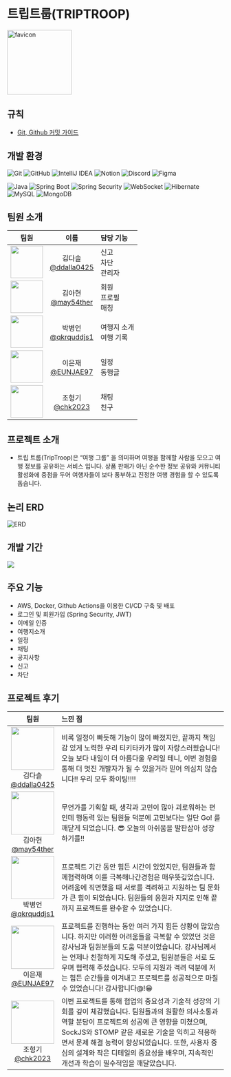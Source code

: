 # 트립트룹(TRIPTROOP)

<img src="https://avatars.githubusercontent.com/u/168394855?s=200&v=4" width="150" alt="favicon">

## 규칙

- [Git, Github 커밋 가이드](https://github.com/2024-TikiTaka/be-triptroop/wiki/%EC%BB%A4%EB%B0%8B-%EA%B0%80%EC%9D%B4%EB%93%9C)

## 개발 환경

![Git](https://img.shields.io/badge/Git-F05032?style=plastic&logo=git&logoColor=white)
![GitHub](https://img.shields.io/badge/GitHub-181717?style=plastic&logo=github&logoColor=white)
![IntelliJ IDEA](https://img.shields.io/badge/IntelliJ_IDEA-000000?style=plastic&logo=intellij-idea&logoColor=white)
![Notion](https://img.shields.io/badge/Notion-000000?style=plastic&logo=notion&logoColor=white)
![Discord](https://img.shields.io/badge/Discord-5865F2?style=plastic&logo=discord&logoColor=white)
![Figma](https://img.shields.io/badge/Figma-F24E1E?style=plastic&logo=figma&logoColor=white)

![Java](https://img.shields.io/badge/Java-007396?style=plastic&logo=openjdk&logoColor=white)
![Spring Boot](https://img.shields.io/badge/Spring_Boot-6DB33F?style=plastic&logo=spring-boot&logoColor=white)
![Spring Security](https://img.shields.io/badge/Spring_Security-6DB33F?style=plastic&logo=spring-security&logoColor=white)
![WebSocket](https://img.shields.io/badge/WebSocket-000000?style=plastic&logo=websocket&logoColor=white)
![Hibernate](https://img.shields.io/badge/Hibernate-59666C?style=plastic&logo=hibernate&logoColor=white)
![MySQL](https://img.shields.io/badge/MySQL-4479A1?style=plastic&logo=mysql&logoColor=white)
![MongoDB](https://img.shields.io/badge/MongoDB-000000?style=plastic&logo=mongodb&logoColor=white)


## 팀원 소개

|                                                             팀원                                                              |                           이름                           | 담당 기능             |
|:---------------------------------------------------------------------------------------------------------------------------:|:------------------------------------------------------:|:------------------|
| [<img src="https://avatars.githubusercontent.com/u/154950177?v=4"      height=75 width=75> ](https://github.com/ddalla0425) | 김다솔 <br/> [@ddalla0425](https://github.com/ddalla0425) | 신고<br> 차단<br> 관리자 |
| [<img src="https://avatars.githubusercontent.com/u/42160693?s=96&v=4"  height=75 width=75> ](https://github.com/may54ther)  |  김아현 <br/> [@may54ther](https://github.com/may54ther)  | 회원<br> 프로필<br> 매칭 |
| [<img src="https://avatars.githubusercontent.com/u/154950075?s=60&v=4" height=75 width=75> ](https://github.com/qkrquddjs1) | 박병언 <br/> [@qkrquddjs1](https://github.com/qkrquddjs1) | 여행지 소개<br> 여행 기록  |
|  [<img src="https://avatars.githubusercontent.com/u/154950170?v=4"      height=75 width=75> ](https://github.com/EUNJAE97)  |   이은재 <br/> [@EUNJAE97](https://github.com/EUNJAE97)   | 일정<br> 동행글        |
|  [<img src="https://avatars.githubusercontent.com/u/120306336?v=4"      height=75 width=75> ](https://github.com/chk2023)   |    조형기 <br/> [@chk2023](https://github.com/chk2023)    | 채팅<br> 친구         |

## 프로젝트 소개

- 트립 트룹(TripTroop)은 “여행 그룹” 을 의미하며
  여행을 함께할 사람을 모으고 여행 정보를 공유하는 서비스 입니다. 
  상품 판매가 아닌 순수한 정보 공유와 커뮤니티 활성화에 중점을 두어 여행자들이 보다 풍부하고 진정한 여행 경험을 할 수 있도록 돕습니다.

## 논리 ERD

![ERD](https://github.com/2024-TikiTaka/be-triptroop/assets/151039466/5d6ed41d-11be-40a6-a3e6-db7bcecadd81)

## 개발 기간

<img src="https://private-user-images.githubusercontent.com/151039466/340213381-bb8a8ecf-3c21-48fb-93b0-1c65671cda32.png?jwt=eyJhbGciOiJIUzI1NiIsInR5cCI6IkpXVCJ9.eyJpc3MiOiJnaXRodWIuY29tIiwiYXVkIjoicmF3LmdpdGh1YnVzZXJjb250ZW50LmNvbSIsImtleSI6ImtleTUiLCJleHAiOjE3MTg2MDg4MjMsIm5iZiI6MTcxODYwODUyMywicGF0aCI6Ii8xNTEwMzk0NjYvMzQwMjEzMzgxLWJiOGE4ZWNmLTNjMjEtNDhmYi05M2IwLTFjNjU2NzFjZGEzMi5wbmc_WC1BbXotQWxnb3JpdGhtPUFXUzQtSE1BQy1TSEEyNTYmWC1BbXotQ3JlZGVudGlhbD1BS0lBVkNPRFlMU0E1M1BRSzRaQSUyRjIwMjQwNjE3JTJGdXMtZWFzdC0xJTJGczMlMkZhd3M0X3JlcXVlc3QmWC1BbXotRGF0ZT0yMDI0MDYxN1QwNzE1MjNaJlgtQW16LUV4cGlyZXM9MzAwJlgtQW16LVNpZ25hdHVyZT1jMzI3MzU3YWU5NjdlNTAzZTdjMzZiOTY0NTlmZjI2ZTJiMzk1MmEwY2MzOGYxZjg2MzNkMjRlYjkzNDk0MGNkJlgtQW16LVNpZ25lZEhlYWRlcnM9aG9zdCZhY3Rvcl9pZD0wJmtleV9pZD0wJnJlcG9faWQ9MCJ9.3UKghPCt-3fKLyc885xQOt2nXolX6B6A08h089Zv3XY">

## 주요 기능 

- AWS, Docker, Github Actions을 이용한 CI/CD 구축 및 배포
- 로그인 및 회원가입 (Spring Security, JWT)
- 이메일 인증
- 여행지소개
- 일정
- 채팅
- 공지사항
- 신고
- 차단

## 프로젝트 후기 

|                           팀원                           | 느낀 점             |
|:------------------------------------------------------:|:------------------|
| [<img src="https://avatars.githubusercontent.com/u/154950177?v=4"  height=100 width=100> ](https://github.com/ddalla0425) <br/> 김다솔 <br/> [@ddalla0425](https://github.com/ddalla0425) | 비록 일정이 빠듯해 기능이 많이 빠졌지만, 끝까지 책임감 있게 노력한 우리 티키타카가 많이 자랑스러웠습니다! 오늘 보다 내일이 더 아름다울 우리일 테니, 이번 경험을 통해 더 멋진 개발자가 될 수 있을거라 믿어 의심치 않습니다!! 우리 모두 화이팅!!!!  |
| [<img src="https://avatars.githubusercontent.com/u/42160693?s=96&v=4"  height=100 width=100> ](https://github.com/may54ther) <br/> 김아현 <br/> [@may54ther](https://github.com/may54ther)  |  무언가를 기획할 때, 생각과 고민이 많아 괴로워하는 편인데 행동력 있는 팀원들 덕분에 고민보다는 일단 Go! 를 깨닫게 되었습니다. 😎 오늘의 아쉬움을 발판삼아 성장하기를!! |
| [<img src="https://avatars.githubusercontent.com/u/154950075?s=60&v=4" height=100 width=100> ](https://github.com/qkrquddjs1) <br/> 박병언 <br/> [@qkrquddjs1](https://github.com/qkrquddjs1) | 프로젝트 기간 동안 힘든 시간이 있었지만, 팀원들과 함께협력하며 이를 극복해나간경험은 매우뜻깊었습니다.어려움에 직면했을 때 서로를 격려하고 지원하는 팀 문화가 큰 힘이 되었습니다. 팀원들의 응원과 지지로 인해 끝까지 프로젝트를 완수할 수 있었습니다.  |
|  [<img src="https://avatars.githubusercontent.com/u/154950170?v=4" height=100 width=100> ](https://github.com/EUNJAE97) <br/> 이은재 <br/> [@EUNJAE97](https://github.com/EUNJAE97)   | 프로젝트를 진행하는 동안 여러 가지 힘든 상황이 많았습니다. 하지만 이러한 어려움들을 극복할 수 있었던 것은 강사님과 팀원분들의 도움 덕분이었습니다. 강사님께서는 언제나 친절하게 지도해 주셨고, 팀원분들은 서로 도우며 협력해 주셨습니다. 모두의 지원과 격려 덕분에 저는 힘든 순간들을 이겨내고 프로젝트를 성공적으로 마칠 수 있었습니다! 감사합니다@!😁       |
|  [<img src="https://avatars.githubusercontent.com/u/120306336?v=4" height=100 width=100> ](https://github.com/chk2023) <br/> 조형기 <br/> [@chk2023](https://github.com/chk2023)    | 이번 프로젝트를 통해 협업의 중요성과 기술적 성장의 기회를 깊이 체감했습니다. 팀원들과의 원활한 의사소통과 역할 분담이 프로젝트의 성공에 큰 영향을 미쳤으며, SockJS와 STOMP 같은 새로운 기술을 익히고 적용하면서 문제 해결 능력이 향상되었습니다. 또한, 사용자 중심의 설계와 작은 디테일의 중요성을 배우며, 지속적인 개선과 학습이 필수적임을 깨달았습니다.         |

<!--

| 김다솔 | 김아현 | 박병언 | 이은재 | 조형기 |    
|:--------------:|:--------------:|:--------------:|:--------------:|:--------------:| 
| [<img src="https://avatars.githubusercontent.com/u/154950177?v=4" height=100 width=100> <br/> @ddalla0425](https://github.com/ddalla0425) |[<img src="https://avatars.githubusercontent.com/u/42160693?s=96&v=4" height=100 width=100> <br/> @may54ther](https://github.com/may54ther) | [<img src="https://avatars.githubusercontent.com/u/154950075?s=60&v=4" height=100 width=100> <br/> @qkrquddjs1](https://github.com/qkrquddjs1) | [<img src="https://avatars.githubusercontent.com/u/154950170?v=4" height=100 width=100> <br/> @EUNJAE97](https://github.com/EUNJAE97) |[<img src="https://avatars.githubusercontent.com/u/120306336?v=4" height=100 width=100> <br/> @chk2023](https://github.com/chk2023) |
| 신고, 차단, 관리자 |  회원, 매칭 | 여행지 소개, 여행 기록 | 일정, 동행글 | 채팅, 친구  |


## 주요 기능

## 프로젝트 구조

## ERD

## 개선 목표

## 트러블 슈팅

## 프로젝트 후기
-->
